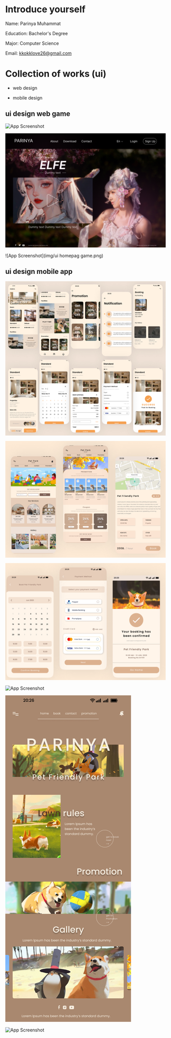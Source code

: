 # Introduce yourself

Name: Parinya Muhammat

Education: Bachelor's Degree

Major: Computer Science

Email: kkokklove26@gmail.com


# Collection of works (ui)

- web design

- mobile design



## ui design web game

![App Screenshot](img/ui_homepage_game2.png)

![img/ui homepag game.png](https://raw.githubusercontent.com/parinya02/portfolio/main/img/ui%20homepag%20game.png?token=GHSAT0AAAAAACAODCJ5M2IVRNBTMO6XCW3CZA4PAOA)

![App Screenshot](img/ui homepag game.png)



## ui design mobile app

![img/Mockup 5.jpg](https://raw.githubusercontent.com/parinya02/portfolio/main/img/Mockup%205.jpg?token=GHSAT0AAAAAACAODCJ4ZUFWVWYAC4EZQI24ZA4PCYA)

![img/Mockup 3.png](https://raw.githubusercontent.com/parinya02/portfolio/main/img/Mockup%203.png?token=GHSAT0AAAAAACAODCJ5M72QP44SZUVOZ2QEZA4PDOA)

![img/Mockup 4.png](https://raw.githubusercontent.com/parinya02/portfolio/main/img/Mockup%204.png?token=GHSAT0AAAAAACAODCJ5UBWUHXA52YP3N7N2ZA4PDMA)

![App Screenshot](img/3.png)

![img/1.png](https://raw.githubusercontent.com/parinya02/portfolio/main/img/1.png?token=GHSAT0AAAAAACAODCJ5UHGJVSQQ2VHK4WQAZA4PBTA)

![App Screenshot](img/2.png)
